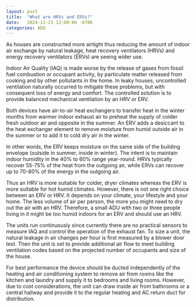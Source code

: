 ```yaml
---
layout: post
title:  "What are HRVs and ERVs?"
date:   2024-12-23 12:00:00 -0700
categories: ADU
---
```


As houses are constructed more airtight thus reducing the amount of indoor air exchange by natural leakage, heat recovery ventilators (HRVs) and energy recovery ventilators (ERVs) are seeing wider use.

Indoor Air Quality (IAQ) is made worse by the release of gases from fossil fuel combustion or occupant activity, by particulate matter released from cooking and by other pollutants in the home.
In leaky houses, uncontrolled ventilation naturally occurred to mitigate these problems, but with consequent loss of energy and comfort.  The controlled solution is to provide balanced mechanical ventilation by an HRV or ERV. 

Both devices have air-to-air heat exchangers to transfer heat in the winter months from warmer indoor exhaust air to preheat the supply of colder fresh outdoor air and opposite in the summer.
An ERV adds a desiccant to the heat exchanger element to remove moisture from humid outside air in the summer or to add it to cold dry air in the winter.  

In other words, the ERV keeps moisture on the same side of the building envelope (outside in summer, inside in winter).
The intent is to maintain indoor humidity in the 40% to 60% range year-round.
HRVs typically recover 55-75% of the heat from the outgoing air, while ERVs can recover up to 70-80% of the energy in the outgoing air.

Thus an HRV is more suitable for colder, dryer climates whereas the ERV is more suitable for hot humid climates.  However, there is not one right choice between an ERV or HRV. It depends on your climate, your lifestyle and your home. 
The less volume of air per person, the more you might need to dry out the air with an HRV. Therefore, a small ADU with two or three people living in it might be too humid indoors for an ERV and should use an HRV.

The units run continuously since currently there are no practical sensors to measure IAQ and control the operation of the exhaust fan. 
To size a unit, the natural leakage in air changes per hour is first measured by a blower door test. Then the unit is set to provide additional air flow to meet building ventilation codes based on the projected number of occupants and size of the house.

For best performance the device should be ducted independently of the heating and air conditioning system to remove air from rooms like the kitchen and laundry and supply it to bedrooms and living rooms.
However, due to cost considerations, the unit can draw inside air from bathrooms or a central hallway and provide it to the regular heating and AC return duct for distribution.

